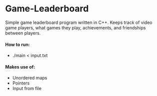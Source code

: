 # Game-Leaderboard

Simple game leaderboard program written in C++. Keeps track of video game players, what games they play, achievements, and friendships between players.

#### How to run:
* ./main < input.txt

#### Makes use of:
* Unordered maps
* Pointers
* Input from file
